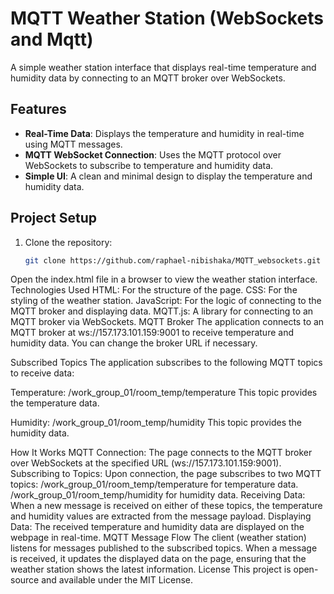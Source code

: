 # MQTT Weather Station (WebSockets and Mqtt)

A simple weather station interface that displays real-time temperature and humidity data by connecting to an MQTT broker over WebSockets.

## Features
- **Real-Time Data**: Displays the temperature and humidity in real-time using MQTT messages.
- **MQTT WebSocket Connection**: Uses the MQTT protocol over WebSockets to subscribe to temperature and humidity data.
- **Simple UI**: A clean and minimal design to display the temperature and humidity data.

## Project Setup

1. Clone the repository:

   ```bash
   git clone https://github.com/raphael-nibishaka/MQTT_websockets.git
Open the index.html file in a browser to view the weather station interface.
Technologies Used
HTML: For the structure of the page.
CSS: For the styling of the weather station.
JavaScript: For the logic of connecting to the MQTT broker and displaying data.
MQTT.js: A library for connecting to an MQTT broker via WebSockets.
MQTT Broker
The application connects to an MQTT broker at ws://157.173.101.159:9001 to receive temperature and humidity data. You can change the broker URL if necessary.

Subscribed Topics
The application subscribes to the following MQTT topics to receive data:

Temperature: /work_group_01/room_temp/temperature
This topic provides the temperature data.

Humidity: /work_group_01/room_temp/humidity
This topic provides the humidity data.

How It Works
MQTT Connection: The page connects to the MQTT broker over WebSockets at the specified URL (ws://157.173.101.159:9001).
Subscribing to Topics: Upon connection, the page subscribes to two MQTT topics:
/work_group_01/room_temp/temperature for temperature data.
/work_group_01/room_temp/humidity for humidity data.
Receiving Data: When a new message is received on either of these topics, the temperature and humidity values are extracted from the message payload.
Displaying Data: The received temperature and humidity data are displayed on the webpage in real-time.
MQTT Message Flow
The client (weather station) listens for messages published to the subscribed topics.
When a message is received, it updates the displayed data on the page, ensuring that the weather station shows the latest information.
License
This project is open-source and available under the MIT License.
